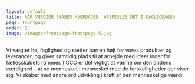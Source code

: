 ```yaml
---
layout: default
title: NÅR VÆRDIER SKABER HVERDAGEN, AFSPEJLES DET I DAGLIGDAGEN
page: frontpage
order: 2
image: /images/frontpage/frontpage-5.jpg
---
```


Vi vægter høj faglighed og sætter barren højt for vores produkter og leverancer, og giver samtidig plads til at arbejde med ideer indenfor fællesskabets rammer. I CCC er det vigtigt at værne om den andens værdighed - at se mennesket i mennesket med de forskelligheder der viser sig. Vi skaber med andre ord udvikling i kraft af den menneskelige værdi.